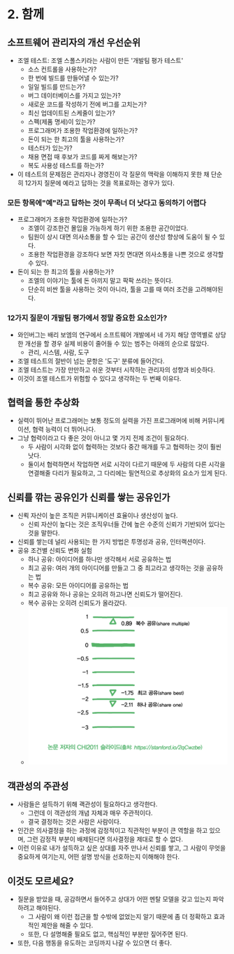 # 2. 함께

## 소프트웨어 관리자의 개선 우선순위

- 조엘 테스트: 조엘 스폴스키라는 사람이 만든 '개발팀 평가 테스트'
	- 소스 컨트롤을 사용하는가?
	- 한 번에 빌드를 만들어낼 수 있는가?
	- 일일 빌드를 만드는가?
	- 버그 데이터베이스를 가지고 있는가?
	- 새로운 코드를 작성하기 전에 버그를 고치는가?
	- 최신 업데이트된 스케줄이 있는가?
	- 스펙(제품 명세)이 있는가?
	- 프로그래머가 조용한 작업환경에 일하는가?
	- 돈이 되는 한 최고의 툴을 사용하는가?
	- 테스터가 있는가?
	- 채용 면접 때 후보가 코드를 짜게 해보는가?
	- 복도 사용성 테스트를 하는가?
- 이 테스트의 문제점은 관리자나 경영진이 각 질문의 맥락을 이해하지 못한 채 단순히 12가지 질문에 예라고 답하는 것을 목표로하는 경우가 있다.

### 모든 항목에"예"라고 답하는 것이 무족너 더 낫다고 동의하기 어렵다

- 프로그래머가 조용한 작업환경에 일하는가?
	- 조엘이 강조한건 몰입을 가능하게 하기 위한 조용한 공간이었다.
	- 팀원이 상시 대면 의사소통을 할 수 있는 공간이 생산성 향상에 도움이 될 수 있다.
	- 조용한 작업환경을 강조하다 보면 자칫 면대면 의사소통을 나쁜 것으로 생각할 수 있다.
- 돈이 되는 한 최고의 툴을 사용하는가?
	- 조엘의 이야기는 툴에 돈 아끼지 말고 팍팍 쓰라는 뜻이다.
	- 단순히 비싼 툴을 사용하는 것이 아니라, 툴을 고를 때 여러 조건을 고려해야된다.

### 12가지 질문이 개발팀 평가에서 정말 중요한 요소인가?

- 와인버그는 배리 보엠의 연구에서 소프트웨어 개발에서 네 가지 해당 영역별로 상당한 개선을 할 경우 실제 비용이 줄어들 수 있는 범주는 아래의 순으로 많았다.
	- 관리, 시스템, 사람, 도구 
- 조엘 테스트의 절반이 넘는 문항은 '도구' 분류에 들어간다.
- 조엘 테스트는 가장 만만하고 쉬운 것부터 시작하는 관리자의 성향과 비슷하다.
- 이것이 조엘 테스트가 위험할 수 있다고 생각하는 두 번째 이유다.

## 협력을 통한 추상화

- 실력이 뛰어난 프로그래머는 보통 정도의 실력을 가진 프로그래머에 비해 커뮤니케이션, 협력 능력이 더 뛰어나다.
- 그냥 협력이라고 다 좋은 것이 아니고 몇 가지 전제 조건이 필요하다.
	- 두 사람이 시각화 없이 협력하는 것보다 중간 매개를 두고 협력하는 것이 훨씬 낫다.
	- 둘이서 협력하면서 작업하면 서로 시각이 다르기 때문에 두 사람의 다른 시각을 연결해줄 다리가 필요하고, 그 다리에는 필연적으로 추상화의 요소가 있게 된다.


## 신뢰를 깎는 공유인가 신뢰를 쌓는 공유인가

- 신뢱 자산이 높은 조직은 커뮤니케이션 효율이나 생산성이 높다.
	- 신뢰 자산이 높다는 것은 조직우너들 간에 높은 수준의 신뢰가 기반되어 있다는 것을 말한다.
- 신뢰를 쌓는데 널리 사용되는 한 가지 방법은 투명성과 공유, 인터랙션이다.
- 공유 조건별 신뢰도 변화 실험
	- 하나 공유: 아이디어를 하나만 생각해서 서로 공유하는 법
	- 최고 공유: 여러 개의 아이디어를 만들고 그 중 최고라고 생각하는 것을 공유하는 법
	- 복수 공유: 모든 아이디어를 공유하는 법
	- 최고 공유와 하나 공유는 오히려 하고나면 신뢰도가 떨어진다.
	- 복수 공유는 오히려 신뢰도가 올라갔다.
	- ![](assets/Pasted%20image%2020240120035149.png)

## 객관성의 주관성

- 사람들은 설득하기 위해 괙관성이 필요하다고 생각한다.
	- 그런데 이 객관성의 개념 자체과 매우 주관적이다.
	- 결국 결정하는 것은 사람은 사람이다.
- 인간은 의사결정을 하는 과정에 감정적이고 직관적인 부분이 큰 역할을 하고 있으며, 그런 감정적 부분이 배제된다면 의사결정을 제대로 할 수 없다.
- 이런 이유로 내가 설득하고 싶은 상대를 자주 만나서 신뢰를 쌓고, 그 사람이 무엇을 중요하게 여기는지, 어떤 설명 방식을 선호하는지 이해해야 한다.

## 이것도 모르세요?

- 질문을 받았을 때, 공감하면서 들어주고 상대가 어떤 멘탈 모델을 갖고 있는지 파악하려고 해야된다.
	- 그 사람이 왜 이런 접근을 할 수밖에 없었는지 알기 때문에 좀 더 정확하고 효과적인 제안을 해줄 수 있다.
	- 또한, 다 설명해줄 필요도 없고, 핵심적인 부분만 짚어주면 된다.
- 또한, 다음 행동을 유도하는 코딩까지 나갈 수 있으면 더 좋다.
